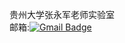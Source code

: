 贵州大学张永军老师实验室
<br>
邮箱:[![Gmail Badge](https://img.shields.io/badge/-zyj6667@126.com-c14438?style=flat-square&logo=Gmail&logoColor=white&link=mailto:zyj6667@126.com)](mailto:zyj6667@126.com)
